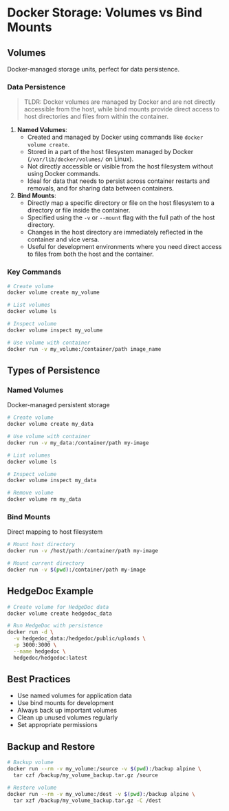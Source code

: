 # Docker Storage: Volumes vs Bind Mounts

## Volumes

Docker-managed storage units, perfect for data persistence.

### Data Persistence

> TLDR: Docker volumes are managed by Docker and are not directly accessible from the host, while bind mounts provide direct access to host directories and files from within the container.

1. **Named Volumes**:
   - Created and managed by Docker using commands like `docker volume create`.
   - Stored in a part of the host filesystem managed by Docker (`/var/lib/docker/volumes/` on Linux).
   - Not directly accessible or visible from the host filesystem without using Docker commands.
   - Ideal for data that needs to persist across container restarts and removals, and for sharing data between containers.
2. **Bind Mounts**:
   - Directly map a specific directory or file on the host filesystem to a directory or file inside the container.
   - Specified using the `-v` or `--mount` flag with the full path of the host directory.
   - Changes in the host directory are immediately reflected in the container and vice versa.
   - Useful for development environments where you need direct access to files from both the host and the container.

### Key Commands

```bash
# Create volume
docker volume create my_volume

# List volumes
docker volume ls

# Inspect volume
docker volume inspect my_volume

# Use volume with container
docker run -v my_volume:/container/path image_name
```

## Types of Persistence

### Named Volumes

Docker-managed persistent storage

```bash
# Create volume
docker volume create my_data

# Use volume with container
docker run -v my_data:/container/path my-image

# List volumes
docker volume ls

# Inspect volume
docker volume inspect my_data

# Remove volume
docker volume rm my_data
```

### Bind Mounts

Direct mapping to host filesystem

```bash
# Mount host directory
docker run -v /host/path:/container/path my-image

# Mount current directory
docker run -v $(pwd):/container/path my-image
```

## HedgeDoc Example

```bash
# Create volume for HedgeDoc data
docker volume create hedgedoc_data

# Run HedgeDoc with persistence
docker run -d \
  -v hedgedoc_data:/hedgedoc/public/uploads \
  -p 3000:3000 \
  --name hedgedoc \
  hedgedoc/hedgedoc:latest
```

## Best Practices

- Use named volumes for application data
- Use bind mounts for development
- Always back up important volumes
- Clean up unused volumes regularly
- Set appropriate permissions

## Backup and Restore

```bash
# Backup volume
docker run --rm -v my_volume:/source -v $(pwd):/backup alpine \
  tar czf /backup/my_volume_backup.tar.gz /source

# Restore volume
docker run --rm -v my_volume:/dest -v $(pwd):/backup alpine \
  tar xzf /backup/my_volume_backup.tar.gz -C /dest
```
